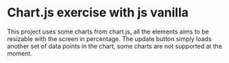 # Chart.js exercise with js vanilla

This project uses some charts from chart.js, all the elements aims to be resizable with the screen in percentage.
The update button simply loads another set of data points in the chart, some charts are not supported at the moment.